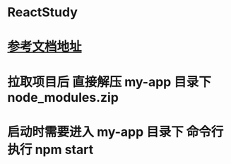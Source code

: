# ReactStudy

# [参考文档地址](https://facebook.github.io/react/docs/hello-world.html)

# 拉取项目后 直接解压 my-app 目录下 node_modules.zip

# 启动时需要进入 my-app 目录下 命令行执行 npm start